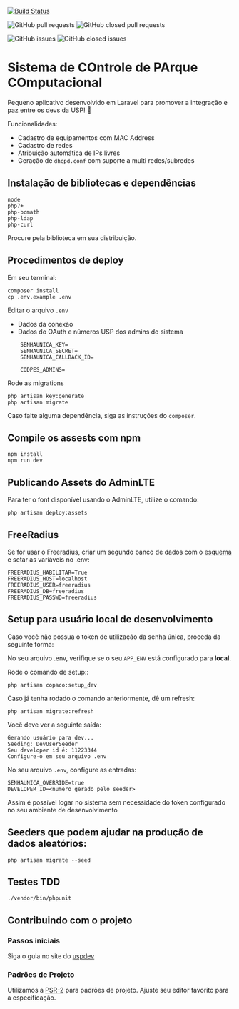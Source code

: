 [![Build Status](https://travis-ci.org/uspdev/copaco.svg?branch=master)](https://travis-ci.org/uspdev/copaco)

![GitHub pull requests](https://img.shields.io/github/issues-pr-raw/uspdev/copaco.svg) 
![GitHub closed pull requests](https://img.shields.io/github/issues-pr-closed-raw/uspdev/copaco.svg)

![GitHub issues](https://img.shields.io/github/issues/uspdev/copaco.svg) 
![GitHub closed issues](https://img.shields.io/github/issues-closed/uspdev/copaco.svg)

# Sistema de COntrole de PArque COmputacional

Pequeno aplicativo desenvolvido em Laravel para promover a integração e paz entre os devs da USP! :penguin:

Funcionalidades:
 - Cadastro de equipamentos com MAC Address
 - Cadastro de redes
 - Atribuição automática de IPs livres
 - Geração de `dhcpd.conf` com suporte a multi redes/subredes

## Instalação de bibliotecas e dependências

    node
    php7+
    php-bcmath
    php-ldap
    php-curl

Procure pela biblioteca em sua distribuição.

## Procedimentos de deploy

Em seu terminal:

```
composer install
cp .env.example .env
```

Editar o arquivo `.env`

- Dados da conexão
- Dados do OAuth e números USP dos admins do sistema

```
    SENHAUNICA_KEY=
    SENHAUNICA_SECRET=
    SENHAUNICA_CALLBACK_ID=

    CODPES_ADMINS=
```

Rode as migrations

```
php artisan key:generate
php artisan migrate
```

Caso falte alguma dependência, siga as instruções do `composer`.

## Compile os assests com npm

    npm install  
    npm run dev

## Publicando Assets do AdminLTE

Para ter o font disponível usando o AdminLTE, utilize o comando:

    php artisan deploy:assets

## FreeRadius 

Se for usar o Freeradius, criar um segundo banco de dados com o [esquema](https://github.com/FreeRADIUS/freeradius-server/blob/master/raddb/mods-config/sql/main/mysql/schema.sql) e setar as variáveis no .env:

    FREERADIUS_HABILITAR=True
    FREERADIUS_HOST=localhost
    FREERADIUS_USER=freeradius
    FREERADIUS_DB=freeradius
    FREERADIUS_PASSWD=freeradius

## Setup para usuário local de desenvolvimento

Caso você não possua o token de utilização da senha única, proceda da seguinte forma:

No seu arquivo .env, verifique se o seu `APP_ENV` está configurado para **local**.

Rode o comando de setup::

    php artisan copaco:setup_dev

Caso já tenha rodado o comando anteriormente, dê um refresh:

    php artisan migrate:refresh

Você deve ver a seguinte saída:

```
Gerando usuário para dev...
Seeding: DevUserSeeder
Seu developer id é: 11223344
Configure-o em seu arquivo .env
```

No seu arquivo `.env`, configure as entradas:

    SENHAUNICA_OVERRIDE=true
    DEVELOPER_ID=<numero gerado pelo seeder>

Assim é possível logar no sistema sem necessidade do token configurado no seu ambiente de desenvolvimento

## Seeders que podem ajudar na produção de dados aleatórios:

    php artisan migrate --seed

## Testes TDD

    ./vendor/bin/phpunit

## Contribuindo com o projeto

### Passos iniciais

Siga o guia no site do [uspdev](https://uspdev.github.io/contribua)

### Padrões de Projeto

Utilizamos a [PSR-2](https://www.php-fig.org/psr/psr-2/) para padrões de projeto. Ajuste seu editor favorito para a especificação.
